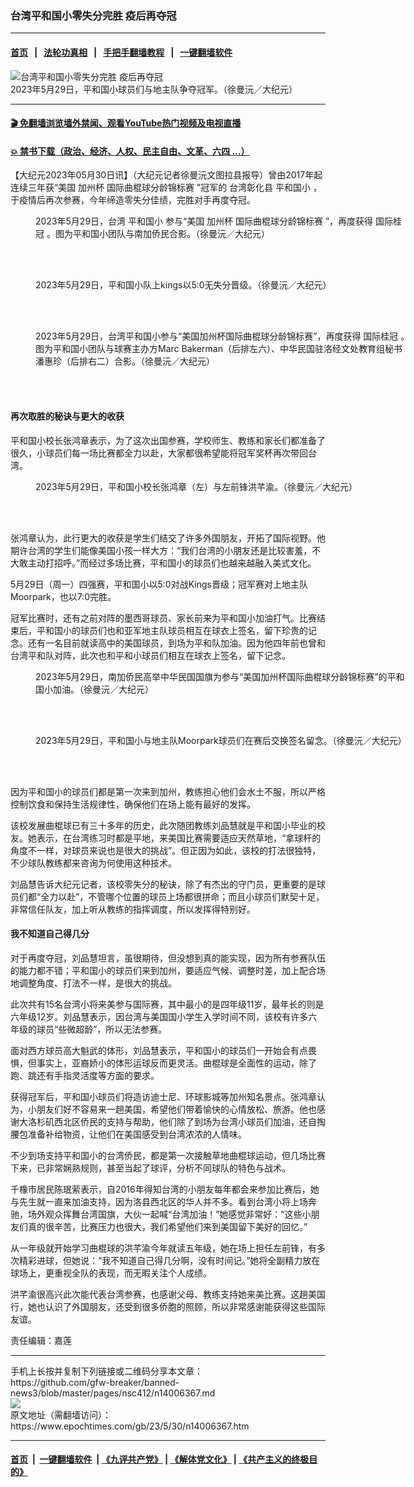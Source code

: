 ### 台湾平和国小零失分完胜 疫后再夺冠
------------------------

#### [首页](https://github.com/gfw-breaker/banned-news3/blob/master/README.md) &nbsp;&nbsp;|&nbsp;&nbsp; [法轮功真相](https://github.com/begood0513/basic/blob/master/README.md)  &nbsp;&nbsp;|&nbsp;&nbsp; [手把手翻墙教程](https://github.com/gfw-breaker/guides/wiki)  &nbsp;&nbsp;|&nbsp;&nbsp; [一键翻墙软件](https://github.com/gfw-breaker/nogfw/blob/master/README.md)  



<div><img alt="台湾平和国小零失分完胜 疫后再夺冠" class="attachment-djy_600_400 size-djy_600_400 wp-post-image" src="https://i.epochtimes.com/assets/uploads/2023/05/id14006413-image_2023-05-29T20_52_39-600x400.png"/>
<div class="caption">
 2023年5月29日，平和国小球员们与地主队争夺冠军。（徐曼沅／大纪元）
</div></div><hr/>

#### [ 🎬  免翻墙浏览墙外禁闻、观看YouTube热门视频及电视直播](https://github.com/gfw-breaker/HelloWorld)

#### [ 💥  禁书下载（政治、经济、人权、民主自由、文革、六四 ...）](https://github.com/gfw-breaker/books/blob/master/README.md)

<div><p>
 【大纪元2023年05月30日讯】（大纪元记者徐曼沅文图拉县报导）曾由2017年起连续三年获“美国
 <ok href="https://www.epochtimes.com/gb/tag/%E5%8A%A0%E5%B7%9E%E6%9D%AF.html">
  加州杯
 </ok>
 <ok href="https://www.epochtimes.com/gb/tag/%E5%9B%BD%E9%99%85%E6%9B%B2%E6%A3%8D%E7%90%83%E5%88%86%E9%BE%84%E9%94%A6%E6%A0%87%E8%B5%9B.html">
  国际曲棍球分龄锦标赛
 </ok>
 ”冠军的
 <ok href="https://www.epochtimes.com/gb/tag/%E5%8F%B0%E6%B9%BE%E5%BD%B0%E5%8C%96%E5%8E%BF.html">
  台湾彰化县
 </ok>
 <ok href="https://www.epochtimes.com/gb/tag/%E5%B9%B3%E5%92%8C%E5%9B%BD%E5%B0%8F.html">
  平和国小
 </ok>
 ，于疫情后再次参赛，今年缔造零失分佳绩，完胜对手再度夺冠。
</p>
<figure aria-describedby="caption-attachment-14006417" class="wp-caption aligncenter" id="attachment_14006417" style="width: 600px">
 <ok href="https://i.epochtimes.com/assets/uploads/2023/05/id14006417-image_2023-05-29T20_50_08.png" target="_blank">
  <img alt="" class="size-large wp-image-14006417" src="https://i.epochtimes.com/assets/uploads/2023/05/id14006417-image_2023-05-29T20_50_08-600x338.png"/>
 </ok>
 <br/><figcaption class="wp-caption-text" id="caption-attachment-14006417">
  2023年5月29日，台湾
  <ok href="https://www.epochtimes.com/gb/tag/%E5%B9%B3%E5%92%8C%E5%9B%BD%E5%B0%8F.html">
   平和国小
  </ok>
  参与“美国
  <ok href="https://www.epochtimes.com/gb/tag/%E5%8A%A0%E5%B7%9E%E6%9D%AF.html">
   加州杯
  </ok>
  <ok href="https://www.epochtimes.com/gb/tag/%E5%9B%BD%E9%99%85%E6%9B%B2%E6%A3%8D%E7%90%83%E5%88%86%E9%BE%84%E9%94%A6%E6%A0%87%E8%B5%9B.html">
   国际曲棍球分龄锦标赛
  </ok>
  ”，再度获得
  <ok href="https://www.epochtimes.com/gb/tag/%E5%9B%BD%E9%99%85%E6%A1%82%E5%86%A0.html">
   国际桂冠
  </ok>
  。图为平和国小团队与南加侨民合影。（徐曼沅／大纪元）
 </figcaption><br/>
</figure><br/>
<figure aria-describedby="caption-attachment-14006415" class="wp-caption aligncenter" id="attachment_14006415" style="width: 600px">
 <ok href="https://i.epochtimes.com/assets/uploads/2023/05/id14006415-image_2023-05-29T20_53_38.png" target="_blank">
  <img alt="" class="size-large wp-image-14006415" src="https://i.epochtimes.com/assets/uploads/2023/05/id14006415-image_2023-05-29T20_53_38-600x345.png"/>
 </ok>
 <br/><figcaption class="wp-caption-text" id="caption-attachment-14006415">
  2023年5月29日，平和国小队上kings以5:0无失分晋级。（徐曼沅／大纪元）
 </figcaption><br/>
</figure><br/>
<figure aria-describedby="caption-attachment-14006436" class="wp-caption aligncenter" id="attachment_14006436" style="width: 600px">
 <ok href="https://i.epochtimes.com/assets/uploads/2023/05/id14006436-image_2023-05-29T20_45_48.png" target="_blank">
  <img alt="" class="size-large wp-image-14006436" src="https://i.epochtimes.com/assets/uploads/2023/05/id14006436-image_2023-05-29T20_45_48-600x450.png"/>
 </ok>
 <br/><figcaption class="wp-caption-text" id="caption-attachment-14006436">
  2023年5月29日，台湾平和国小参与“美国加州杯国际曲棍球分龄锦标赛”，再度获得
  <ok href="https://www.epochtimes.com/gb/tag/%E5%9B%BD%E9%99%85%E6%A1%82%E5%86%A0.html">
   国际桂冠
  </ok>
  。图为平和国小团队与球赛主办方Marc Bakerman（后排左六）、中华民国驻洛经文处教育组秘书潘惠珍（后排右二）合影。（徐曼沅／大纪元）
 </figcaption><br/>
</figure><br/>
<h4>
 再次取胜的秘诀与更大的收获
</h4>
<p>
 平和国小校长张鸿章表示，为了这次出国参赛，学校师生、教练和家长们都准备了很久，小球员们每一场比赛都全力以赴，大家都很希望能将冠军奖杯再次带回台湾。
</p>
<figure aria-describedby="caption-attachment-14006435" class="wp-caption aligncenter" id="attachment_14006435" style="width: 600px">
 <ok href="https://i.epochtimes.com/assets/uploads/2023/05/id14006435-image_2023-05-29T20_56_12.png" target="_blank">
  <img alt="" class="size-large wp-image-14006435" src="https://i.epochtimes.com/assets/uploads/2023/05/id14006435-image_2023-05-29T20_56_12-600x396.png"/>
 </ok>
 <br/><figcaption class="wp-caption-text" id="caption-attachment-14006435">
  2023年5月29日，平和国小校长张鸿章（左）与左前锋洪芊渝。（徐曼沅／大纪元）
 </figcaption><br/>
</figure><br/>
<p>
 张鸿章认为，此行更大的收获是学生们结交了许多外国朋友，开拓了国际视野。他期许台湾的学生们能像美国小孩一样大方：“我们台湾的小朋友还是比较害羞，不大敢主动打招呼。”而经过多场比赛，平和国小的球员们也越来越融入美式文化。
</p>
<p>
 5月29日（周一）四强赛，平和国小以5:0对战Kings晋级；冠军赛对上地主队Moorpark，也以7:0完胜。
</p>
<p>
 冠军比赛时，还有之前对阵的墨西哥球员、家长前来为平和国小加油打气。比赛结束后，平和国小的球员们也和亚军地主队球员相互在球衣上签名，留下珍贵的记念。还有一名目前就读高中的美国球员，到场为平和队加油。因为他四年前也曾和台湾平和队对阵，此次也和平和小球员们相互在球衣上签名，留下记念。
</p>
<figure aria-describedby="caption-attachment-14006429" class="wp-caption aligncenter" id="attachment_14006429" style="width: 600px">
 <ok href="https://i.epochtimes.com/assets/uploads/2023/05/id14006429-image_2023-05-29T20_51_15.png" target="_blank">
  <img alt="" class="size-large wp-image-14006429" src="https://i.epochtimes.com/assets/uploads/2023/05/id14006429-image_2023-05-29T20_51_15-600x419.png"/>
 </ok>
 <br/><figcaption class="wp-caption-text" id="caption-attachment-14006429">
  2023年5月29日，南加侨民高举中华民国国旗为参与“美国加州杯国际曲棍球分龄锦标赛”的平和国小加油。（徐曼沅／大纪元）
 </figcaption><br/>
</figure><br/>
<figure aria-describedby="caption-attachment-14006431" class="wp-caption aligncenter" id="attachment_14006431" style="width: 600px">
 <ok href="https://i.epochtimes.com/assets/uploads/2023/05/id14006431-image_2023-05-29T20_55_07.png" target="_blank">
  <img alt="" class="size-large wp-image-14006431" src="https://i.epochtimes.com/assets/uploads/2023/05/id14006431-image_2023-05-29T20_55_07-600x384.png"/>
 </ok>
 <br/><figcaption class="wp-caption-text" id="caption-attachment-14006431">
  2023年5月29日，平和国小与地主队Moorpark球员们在赛后交换签名留念。（徐曼沅／大纪元）
 </figcaption><br/>
</figure><br/>
<p>
 因为平和国小的球员们都是第一次来到加州，教练担心他们会水土不服，所以严格控制饮食和保持生活规律性，确保他们在场上能有最好的发挥。
</p>
<p>
 该校发展曲棍球已有三十多年的历史，此次随团教练刘品慧就是平和国小毕业的校友。她表示，在台湾练习时都是平地，来美国比赛需要适应天然草地，“拿球杆的角度不一样，对球员来说也是很大的挑战”。但正因为如此，该校的打法很独特，不少球队教练都来咨询为何使用这种技术。
</p>
<p>
 刘品慧告诉大纪元记者，该校零失分的秘诀，除了有杰出的守门员，更重要的是球员们都“全力以赴”，不管哪个位置的球员上场都很拼命；而且小球员们默契十足，非常信任队友，加上听从教练的指挥调度，所以发挥得特别好。
</p>
<h4>
 我不知道自己得几分
</h4>
<p>
 对于再度夺冠，刘品慧坦言，虽很期待，但没想到真的能实现，因为所有参赛队伍的能力都不错；平和国小的球员们来到加州，要适应气候、调整时差，加上配合场地调整角度、打法不一样，是很大的挑战。
</p>
<p>
 此次共有15名台湾小将来美参与国际赛，其中最小的是四年级11岁，最年长的则是六年级12岁。刘品慧表示，因台湾与美国国小学生入学时间不同，该校有许多六年级的球员“些微超龄”，所以无法参赛。
</p>
<p>
 面对西方球员高大魁武的体形，刘品慧表示，平和国小的球员们一开始会有点畏惧，但事实上，亚裔娇小的体形运球反而更灵活。曲棍球是全面性的运动，除了跑、跳还有手指灵活度等方面的要求。
</p>
<p>
 获得冠军后，平和国小球员们将造访迪士尼、环球影城等加州知名景点。张鸿章认为，小朋友们好不容易来一趟美国，希望他们带着愉快的心情放松、旅游。他也感谢大洛杉矶西北区侨民的支持与帮助，他们除了到场为台湾小球员们加油，还自掏腰包准备补给物资，让他们在美国感受到台湾浓浓的人情味。
</p>
<p>
 不少到场支持平和国小的台湾侨民，都是第一次接触草地曲棍球运动，但几场比赛下来，已非常娴熟规则，甚至当起了球评，分析不同球队的特色与战术。
</p>
<p>
 千橡市居民陈珉萦表示，自2016年得知台湾的小朋友每年都会来参加比赛后，她与先生就一直来加油支持，因为洛县西北区的华人并不多。看到台湾小将上场奔驰，场外观众挥舞台湾国旗，大伙一起喊“台湾加油！”她感觉非常好：“这些小朋友们真的很辛苦，比赛压力也很大，我们希望他们来到美国留下美好的回忆。”
</p>
<p>
 从一年级就开始学习曲棍球的洪芊渝今年就读五年级，她在场上担任左前锋，有多次精彩进球，但她说：“我不知道自己得几分啊，没有时间记。”她将全副精力放在球场上，更重视全队的表现，而无暇关注个人成绩。
</p>
<p>
 洪芊渝很高兴此次能代表台湾参赛，也感谢父母、教练支持她来美比赛。这趟美国行，她也认识了外国朋友，还受到很多侨胞的照顾，所以非常感谢能获得这些国际友谊。
</p>
<p>
 责任编辑：嘉莲
</p>
</div>
<hr/>
手机上长按并复制下列链接或二维码分享本文章：<br/>
https://github.com/gfw-breaker/banned-news3/blob/master/pages/nsc412/n14006367.md <br/>
<a href='https://github.com/gfw-breaker/banned-news3/blob/master/pages/nsc412/n14006367.md'><img src='https://github.com/gfw-breaker/banned-news3/blob/master/pages/nsc412/n14006367.md.png'/></a> <br/>
原文地址（需翻墙访问）：https://www.epochtimes.com/gb/23/5/30/n14006367.htm


------------------------
#### [首页](https://github.com/gfw-breaker/banned-news3/blob/master/README.md) &nbsp;|&nbsp; [一键翻墙软件](https://github.com/gfw-breaker/nogfw/blob/master/README.md) &nbsp;| [《九评共产党》](https://github.com/gfw-breaker/9ping.md/blob/master/README.md#九评之一评共产党是什么) | [《解体党文化》](https://github.com/gfw-breaker/jtdwh.md/blob/master/README.md) | [《共产主义的终极目的》](https://github.com/gfw-breaker/gczydzjmd.md/blob/master/README.md)


<img src='http://gfw-breaker.win/banned-news3/pages/nsc412/n14006367.md' width='0px' height='0px'/>